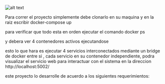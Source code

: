 
 ![alt text](https://github.com/sebas1017/flask-faker-app/blob/master/REQUERIMIENTOS.png?raw=true)

Para correr el proyecto simplemente debe clonarlo en su maquina y en la raiz escribir
docker-compose up


para verificar que todo esta en orden ejecutar el comando
docker ps

y debera ver 4 contenedores activos ejecutandose


esto lo que hara es ejecutar 4 servicios interconectados mediante un bridge  de docker entre si , cada servicio  en su contenedor independiente, 
podra visualizar el servicio web  para interactuar con el sistema en la direccion http://localhost:5002/

este proyecto lo desarrolle de acuerdo a los siguientes requerimientos:
